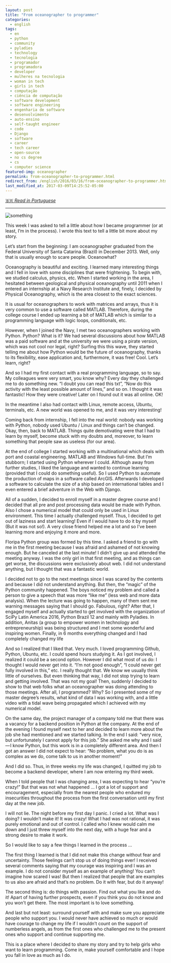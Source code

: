 ```yaml
---
layout: post
title: "From oceanographer to programmer"
categories:
  - english 
tags:
  - en
  - python
  - community 
  - pyladies
  - technology
  - tecnologia
  - programador
  - programadora
  - developer
  - mulheres na tecnologia
  - woman in tech
  - girls in tech
  - computação
  - ciência de computação
  - software development
  - software engineering
  - engenharia de software
  - desenvolvimento
  - auto-ensino
  - self-taught engineer
  - code
  - Django
  - software
  - career
  - tech career
  - open-source
  - no cs degree
  - cs
  - computer science
featured-img: oceanographer
permalink: from-oceanographer-to-programmer.html
redirect_from: /english/2016/03/16/from-oceanographer-to-programmer.html
last_modified_at: 2017-03-09T14:25:52-05:00
---
```


[🇧🇷 *Read in Portuguese*]({{base}}/de-oceanografa-para-programadora.html)

---

![something](https://i.imgur.com/hy3paIE.jpg)

This week I was asked to tell a little about how I became programmer (or at least, I’m in the process). I wrote this text to tell a little bit more about my story.

Let’s start from the beginning: I am oceanographer graduated from the Federal University of Santa Catarina (Brazil) in December 2013. Well, only that is usually enough to scare people. Oceanowhat?

Oceanography is beautiful and exciting. I learned many interesting things and I fell in love with some disciplines that were frightening. To begin with, we studied calculus, physics, etc. When I started working in the area, I hesitated between geological and physical oceanography until 2011 when I entered an internship at a Navy Research Institute and, finely, I decided by Physical Oceanography, which is the area closest to the exact sciences.

It is usual for oceanographers to work with matrices and arrays, thus it is very common to use a software called MATLAB. Therefore, during the college course I ended up learning a bit of MATLAB which is similar to a programming language with logic loops, conditionals, etc.

However, when I joined the Navy, I met two oceanographers working with Python. Python? What is it? We had several discussions about how MATLAB was a paid software and at the university we were using a pirate version, which was not cool nor legal, right? Surfing this this wave, they started telling me about how Python would be the future of oceanography, thanks to its flexibility, ease application and, furthermore, it was free! Cool. Let’s learn, right?

And so I had my first contact with a real programming language, so to say. My colleagues were very smart, you know why? Every day they challenged me to do something new. “I doubt you can read this txt”, “Now do this activity with the least possible amount of lines,” and so on. I thought it was fantastic! How they were creative! Later on I found out it was all online. OK!

In the meantime I also had contact with Linux, remote access, Ubuntu, terminals, etc. A new world was opened to me, and it was very interesting!

Coming back from internship, I fell into the real world: nobody was working with Python, nobody used Ubuntu / Linux and things can’t be changed. Okay, then, back to MATLAB. Things quite demotivating were that I had to learn by myself, become stuck with my doubts and, moreover, to learn something that people saw as useless (for our area).

At the end of college I started working with a multinational which deals with port and coastal engineering. MATLAB and Windows full-time. But I’m stubborn; I started using Python wherever I could. Although away from further studies, I liked the language and wanted to continue learning (provided that I could do something useful). So I used Python to automate the production of maps in a software called ArcGIS. Afterwards I developed a software to calculate the size of a ship based on international tables and I even entered a brief adventure in the Web with Django.

All of a sudden, I decided to enroll myself in a master degree course and I decided that all pre and post processing data would be made with Python. Also I chose a numerical model that could only be used in Linux environment. This time I actually challenged myself. Thus, I decided to get out of laziness and start learning! Even if I would have to do it by myself (But it was not so!). A very close friend helped me a lot and so I’ve been learning more and enjoying it more and more.

Floripa Python group was formed by this time. I asked a friend to go with me in the first meeting because I was afraid and ashamed of not knowing enough. But he canceled at the last minute! I didn’t give up and attended the meeting anyway. I was the only girl in that first meeting, and as things can get worse, the discussions were exclusively about web. I did not understand anything, but I thought that was a fantastic world.

I decided not to go to the next meetings since I was scared by the contents and because I did not understand anything. But then, the “magic” of the Python community happened. The boys noticed my problem and called a person to give a speech that was more “like me” (less web and more data analysis). When the lecture was going to happen, many of them sent me warning messages saying that I should go. Fabulous, right? After that, I engaged myself and actually started to get involved with the organization of SciPy Latin America 2016, Python Brazil 12 and mainly with Pyladies. In addition, Anitas (a group to empower women in technology and entrepreneurship) was being structured and I met some wonderful and inspiring women. Finally, in 6 months everything changed and I had completely changed my life

And so I realized that I liked that. Very much. I loved programming Github, Python, Ubuntu, etc. I could spend hours studying it. As I got involved, I realized it could be a second option. However I did what most of us do: I thought I would never get into it. “I’m not good enough”, “I could never get fully involved in this,” etc. I really thought that. We know we usually think little of ourselves. But even thinking that way, I did not stop trying to learn and getting involved. That was not my goal! Then, suddenly I decided to show to that web folks what an oceanographer was doing attending to those meetings. After all, I programmed? Why? So I presented some of my master degree’s results, what kind of data I was working with, and a little video with a tidal wave being propagated which I achieved with my numerical model.

On the same day, the project manager of a company told me that there was a vacancy for a backend position in Python at the company. At the end of the evening I found myself next to her and decided to learn more about the job she had mentioned and we started talking. In the end I said: “very nice, but unfortunately I cannot apply for this job.” She asked me why and I said — I know Python, but this work is in a completely different area. And then I got an answer I did not expect to hear: “No problem, what you do is as complex as we do, come talk to us in another moment!”

And I did so. Thus, in three weeks my life was changed, I quitted my job to become a backend developer, where I am now entering my third week.

When I told people that I was changing area, I was expecting to hear “you’re crazy!” But that was not what happened … I got a lot of support and encouragement, especially from the nearest people who endured my insecurities throughout the process from the first conversation until my first day at the new job.

I will not lie. The night before my first day I panic. I cried a lot. What was I doing? I wouldn’t make it! It was crazy! What I had was not rational, it was purely emotional and out of control. I called who I knew would calm me down and I just threw myself into the next day, with a huge fear and a strong desire to make it work.

So I would like to say a few things I learned in the process …

The first thing I learned is that I did not make this change without fear and uncertainty. Those feelings can’t stop us of doing things ever! I received several comments saying that my courage was inspiring and I was an example. I do not consider myself as an example of anything! You can’t imagine how scared I was! But then I realized that people that are examples to us also are afraid and that’s no problem. Do it with fear, but do it anyway!

The second thing is: do things with passion. Find out what you like and do it! Apart of having further prospects, even if you think you do not know and you won’t get there. The most important is to love something.

And last but not least: surround yourself with and make sure you appreciate people who support you. I would never have achieved so much or would have courage to change my life if I wouldn’t count on the support of numberless angels, as from the first ones who challenged me to the present ones who support and continue supporting me.

This is a place where I decided to share my story and try to help girls who want to learn programming. Come in, make yourself comfortable and I hope you fall in love as much as I do.
